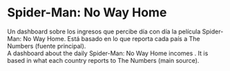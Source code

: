 # Spider-Man: No Way Home
Un dashboard sobre los ingresos que percibe día con día la película Spider-Man: No Way Home. Está basado en lo que reporta cada país a The Numbers (fuente principal).
<br> A dashboard about the daily Spider-Man: No Way Home incomes . It is based in what each country reports to The Numbers (main source).
